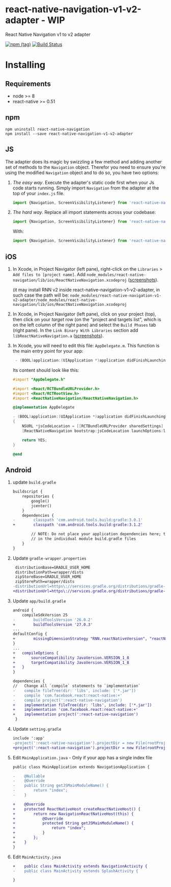 # react-native-navigation-v1-v2-adapter - WIP
React Native Navigation v1 to v2 adapter

[![npm (tag)](https://img.shields.io/npm/v/react-native-navigation-v1-v2-adapter/latest.svg)](https://github.com/wix-playground/react-native-navigation-v1-v2-adapter#react-native-navigation-v1-v2-adapter---wip)
[![Build Status](https://travis-ci.org/wix-playground/react-native-navigation-v1-v2-adapter.svg?branch=master)](https://travis-ci.org/wix-playground/react-native-navigation-v1-v2-adapter)

# Installing

## Requirements
* node >= 8
* react-native >= 0.51

## npm
```
npm uninstall react-native-navigation
npm install --save react-native-navigation-v1-v2-adapter
```

## JS
The adapter does its magic by swizzling a few method and adding another set of methods to the `Navigation` object. Therefor you need to ensure you're using the modified `Navigation` object and to do so, you have two options:

1. *The easy way*. Execute the adapter's static code first when your Js code starts running. Simply import `Navigation` from the adapter at the top of your `index.js` file.

	```js
	import {Navigation, ScreenVisibilityListener} from 'react-native-navigation-v1-v2-adapter';
	```

2. *The hard way*. Replace all import statements across your codebase:

	```js
	import {Navigation, ScreenVisibilityListener} from 'react-native-navigation';
	```

	With:

	```js
	import {Navigation, ScreenVisibilityListener} from 'react-native-navigation-v1-v2-adapter';
	```

## iOS
1. In Xcode, in Project Navigator (left pane), right-click on the `Libraries` > `Add files to [project name]`. Add `node_modules/react-native-navigation/lib/ios/ReactNativeNavigation.xcodeproj` ([screenshots](https://facebook.github.io/react-native/docs/linking-libraries-ios.html#manual-linking)).

   (it may install RNN v2 inside react-native-navigation-v1-v2-adapter, in such case the path will be: `node_modules/react-native-navigation-v1-v2-adapter/node_modules/react-native-navigation/lib/ios/ReactNativeNavigation.xcodeproj`
2. In Xcode, in Project Navigator (left pane), click on your project (top), then click on your *target* row (on the "project and targets list", which is on the left column of the right pane) and select the `Build Phases` tab (right pane). In the `Link Binary With Libraries` section add `libReactNativeNavigation.a` ([screenshots](https://facebook.github.io/react-native/docs/linking-libraries-ios.html#step-2)).

3. In Xcode, you will need to edit this file: `AppDelegate.m`. This function is the main entry point for your app:

	```objectivec
	 - (BOOL)application:(UIApplication *)application didFinishLaunchingWithOptions:(NSDictionary *)launchOptions { ... }

	```

	Its content should look like this:

	```objectivec
	#import "AppDelegate.h"

	#import <React/RCTBundleURLProvider.h>
	#import <React/RCTRootView.h>
	#import <ReactNativeNavigation/ReactNativeNavigation.h>

	@implementation AppDelegate

	- (BOOL)application:(UIApplication *)application didFinishLaunchingWithOptions:(NSDictionary *)launchOptions
	{
		NSURL *jsCodeLocation = [[RCTBundleURLProvider sharedSettings] jsBundleURLForBundleRoot:@"index.ios" fallbackResource:nil];
		[ReactNativeNavigation bootstrap:jsCodeLocation launchOptions:launchOptions];

		return YES;
	}

	@end
	```

## Android
1. update `build.gradle`

	```diff
	buildscript {
	    repositories {
	        google()
	        jcenter()
	    }
	    dependencies {
	-        classpath 'com.android.tools.build:gradle:3.0.1'
	+        classpath 'com.android.tools.build:gradle:3.1.2'

	        // NOTE: Do not place your application dependencies here; they belong
	        // in the individual module build.gradle files
	    }
	}
	```

2. Update `gradle-wrapper.properties`

	```diff
	 distributionBase=GRADLE_USER_HOME
	 distributionPath=wrapper/dists
	 zipStoreBase=GRADLE_USER_HOME
	 zipStorePath=wrapper/dists
	-distributionUrl=https\://services.gradle.org/distributions/gradle-4.1-all.zip
	+distributionUrl=https\://services.gradle.org/distributions/gradle-4.4-all.zip
	```

3. Update `app/build.gradle`

	```diff
	android {
		compileSdkVersion 25
	-        buildToolsVersion '26.0.2'
	+        buildToolsVersion '27.0.3'
	...
	defaultConfig {
	+        missingDimensionStrategy "RNN.reactNativeVersion", "reactNative56" //MATCH YOUR RN VERSION: 51, 55 or 56
	}
	...
	+   compileOptions {
	+       sourceCompatibility JavaVersion.VERSION_1_8
	+       targetCompatibility JavaVersion.VERSION_1_8
	+   }
	}

	dependencies {
	//   Change all `compile` statements to `implementation`
	-    compile fileTree(dir: 'libs', include: ['*.jar'])
	-    compile 'com.facebook.react:react-native:+'
	-    compile project(':react-native-navigation')
	+    implementation fileTree(dir: 'libs', include: ['*.jar'])
	+    implementation 'com.facebook.react:react-native:+'
	+    implementation project(':react-native-navigation')
	 }
	```

4. Update `setting.gradle`

	```diff
	include ':app'
	-project(':react-native-navigation').projectDir = new File(rootProject.projectDir, '../node_modules/react-native-navigation/android/app/')
	+project(':react-native-navigation').projectDir = new File(rootProject.projectDir, '../node_modules/react-native-navigation/lib/android/app/')
	```

5. Edit `MainApplication.java` - Only if your app has a single index file

	```diff
	public class MainApplication extends NavigationApplication {

	-    @Nullable
	-    @Override
	-    public String getJSMainModuleName() {
	-        return "index";
	-    }

   +    @Override
   +    protected ReactNativeHost createReactNativeHost() {
   +        return new NavigationReactNativeHost(this) {
   +            @Override
   +            protected String getJSMainModuleName() {
   +                return "index";
   +            }
   +        };
   +    }
	}
	```

6. Edit `MainActivity.java`

	```diff
   +    public class MainActivity extends NavigationActivity {
   -    public class MainActivity extends SplashActivity {

	}

	```
